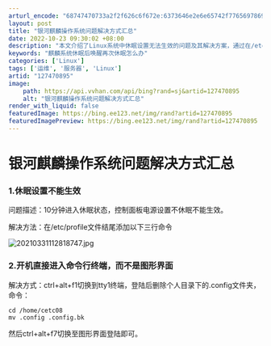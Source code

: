 ```yaml
---
arturl_encode: "68747470733a2f2f626c6f672e:6373646e2e6e65742f77656978696e5f33393038333230322f:61727469636c652f64657461696c732f313237343730383935"
layout: post
title: "银河麒麟操作系统问题解决方式汇总"
date: 2022-10-23 09:30:02 +08:00
description: "本文介绍了Linux系统中休眠设置无法生效的问题及其解决方案，通过在/etc/profile文件末尾"
keywords: "麒麟系统休眠后唤醒再次休眠怎么办"
categories: ['Linux']
tags: ['运维', '服务器', 'Linux']
artid: "127470895"
image:
    path: https://api.vvhan.com/api/bing?rand=sj&artid=127470895
    alt: "银河麒麟操作系统问题解决方式汇总"
render_with_liquid: false
featuredImage: https://bing.ee123.net/img/rand?artid=127470895
featuredImagePreview: https://bing.ee123.net/img/rand?artid=127470895
---
```


# 银河麒麟操作系统问题解决方式汇总

### 1.休眠设置不能生效

问题描述：10分钟进入休眠状态，控制面板电源设置不休眠不能生效。

解决方法：在/etc/profile文件结尾添加以下三行命令
  
![20210331112818747.jpg](https://i-blog.csdnimg.cn/blog_migrate/f8a7f90860056b84b6a7f6bd32be133e.jpeg)

### 2.开机直接进入命令行终端，而不是图形界面

解决方式：ctrl+alt+f1切换到tty1终端，登陆后删除个人目录下的.config文件夹，命令：

```
cd /home/cetc08
mv .config .config.bk

```

然后ctrl+alt+f7切换至图形界面登陆即可。